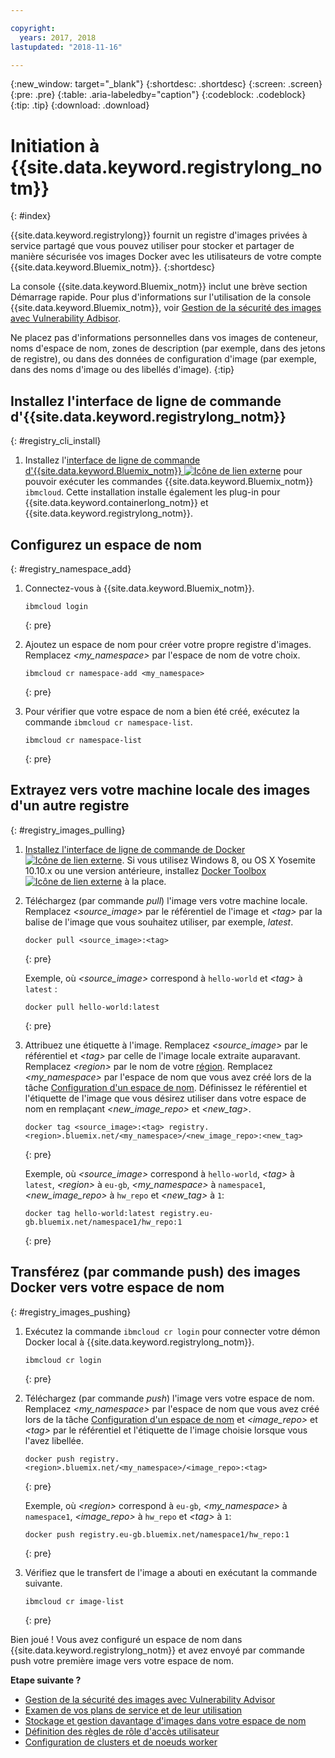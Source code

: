 ```yaml
---

copyright:
  years: 2017, 2018
lastupdated: "2018-11-16"

---
```


{:new_window: target="_blank"}
{:shortdesc: .shortdesc}
{:screen: .screen}
{:pre: .pre}
{:table: .aria-labeledby="caption"}
{:codeblock: .codeblock}
{:tip: .tip}
{:download: .download}

# Initiation à {{site.data.keyword.registrylong_notm}}
{: #index}

{{site.data.keyword.registrylong}}
fournit un registre d'images privées à service partagé que vous pouvez utiliser pour
stocker et partager de manière sécurisée vos images Docker avec les utilisateurs de
votre compte {{site.data.keyword.Bluemix_notm}}.
{:shortdesc}

La console {{site.data.keyword.Bluemix_notm}} inclut une brève section Démarrage rapide. Pour plus d'informations sur l'utilisation de la console {{site.data.keyword.Bluemix_notm}}, voir [Gestion de la sécurité des images avec Vulnerability Adbisor](/docs/services/va/va_index.html).

Ne placez pas d'informations personnelles dans vos images de conteneur, noms d'espace de nom, zones de description (par exemple, dans des jetons de registre), ou dans des données de configuration d'image (par exemple, dans des noms d'image ou des libellés d'image).
{:tip}

## Installez l'interface de ligne de commande d'{{site.data.keyword.registrylong_notm}}
{: #registry_cli_install}

1. Installez l'[interface de ligne de commande d'{{site.data.keyword.Bluemix_notm}} ![Icône de lien externe](../../icons/launch-glyph.svg "Icône de lien externe")](http://clis.ng.bluemix.net/ui/home.html) pour pouvoir exécuter les commandes {{site.data.keyword.Bluemix_notm}} `ibmcloud`. Cette installation installe également les plug-in pour {{site.data.keyword.containerlong_notm}} et {{site.data.keyword.registrylong_notm}}.

## Configurez un espace de nom
{: #registry_namespace_add}

1. Connectez-vous à {{site.data.keyword.Bluemix_notm}}.

   ```
   ibmcloud login
   ```
   {: pre}

2. Ajoutez un espace de nom pour créer votre propre registre d'images. Remplacez
_&lt;my_namespace&gt;_ par l'espace de nom de votre choix.

   ```
   ibmcloud cr namespace-add <my_namespace>
   ```
   {: pre}

3. Pour vérifier que votre espace de nom a bien été créé, exécutez la commande `ibmcloud cr namespace-list`.

   ```
   ibmcloud cr namespace-list
   ```
   {: pre}

## Extrayez vers votre machine locale des images d'un autre registre
{: #registry_images_pulling}

1. [Installez l'interface de ligne de commande de Docker ![Icône de lien externe](../../icons/launch-glyph.svg "Icône de lien externe")](https://www.docker.com/community-edition#/download). Si
vous utilisez Windows 8, ou OS X Yosemite 10.10.x ou une version antérieure, installez [Docker Toolbox ![Icône de lien externe](../../icons/launch-glyph.svg "Icône de lien externe")](https://docs.docker.com/toolbox/) à la place.

2. Téléchargez (par commande _pull_) l'image vers votre machine locale. Remplacez _&lt;source_image&gt;_ par le référentiel de l'image et _&lt;tag&gt;_ par la balise de l'image que vous souhaitez utiliser, par exemple, _latest_.

   ```
   docker pull <source_image>:<tag>
   ```
   {: pre}

   Exemple, où _&lt;source_image&gt;_ correspond à `hello-world` et _&lt;tag&gt;_ à `latest` :

   ```
   docker pull hello-world:latest
   ```
   {: pre}

3. Attribuez une étiquette à l'image. Remplacez _&lt;source_image&gt;_ par le référentiel et
_&lt;tag&gt;_ par celle de l'image locale extraite auparavant. Remplacez _&lt;region&gt;_ par le nom de votre [région](registry_overview.html#registry_regions). Remplacez _&lt;my_namespace&gt;_ par l'espace de nom que vous avez créé lors de la tâche [Configuration d'un espace de nom](index.html#registry_namespace_add). Définissez le référentiel et l'étiquette de l'image que vous désirez utiliser dans votre espace de nom en remplaçant
_&lt;new_image_repo&gt;_ et _&lt;new_tag&gt;_.

   ```
   docker tag <source_image>:<tag> registry.<region>.bluemix.net/<my_namespace>/<new_image_repo>:<new_tag>
   ```
   {: pre}

   Exemple, où _&lt;source_image&gt;_ correspond à `hello-world`, _&lt;tag&gt;_ à `latest`, _&lt;region&gt;_ à `eu-gb`, _&lt;my_namespace&gt;_ à `namespace1`, _&lt;new_image_repo&gt;_ à `hw_repo` et _&lt;new_tag&gt;_ à `1`:

   ```
   docker tag hello-world:latest registry.eu-gb.bluemix.net/namespace1/hw_repo:1
   ```
   {: pre}

## Transférez (par commande push) des images Docker vers votre espace de nom
{: #registry_images_pushing}

1. Exécutez la commande `ibmcloud cr login` pour connecter votre démon Docker local à {{site.data.keyword.registrylong_notm}}.

   ```
   ibmcloud cr login
   ```
   {: pre}

2. Téléchargez (par commande _push_) l'image vers votre espace de nom. Remplacez _&lt;my_namespace&gt;_ par l'espace de nom que vous avez créé lors de la tâche [Configuration d'un espace de nom](index.html#registry_namespace_add) et _&lt;image_repo&gt;_ et _&lt;tag&gt;_ par le référentiel et l'étiquette de l'image choisie lorsque vous l'avez libellée.

   ```
   docker push registry.<region>.bluemix.net/<my_namespace>/<image_repo>:<tag>
   ```
   {: pre}

   Exemple, où _&lt;region&gt;_ correspond à `eu-gb`, _&lt;my_namespace&gt;_ à `namespace1`, _&lt;image_repo&gt;_ à `hw_repo` et _&lt;tag&gt;_ à `1`:

   ```
   docker push registry.eu-gb.bluemix.net/namespace1/hw_repo:1
   ```
   {: pre}

3. Vérifiez que le transfert de l'image a abouti en exécutant la commande suivante.

   ```
   ibmcloud cr image-list
   ```
   {: pre}

Bien joué ! Vous avez configuré un espace de nom dans
{{site.data.keyword.registrylong_notm}} et avez
envoyé par commande push votre première image vers votre espace de nom.

**Etape suivante ?**

- [Gestion de la sécurité des images avec Vulnerability Advisor](../va/va_index.html)
- [Examen de vos plans de service et de leur utilisation](registry_overview.html#registry_plans)
- [Stockage et gestion davantage d'images dans votre espace de nom](registry_images_.html)
- [Définition des règles de rôle d'accès utilisateur](/docs/services/Registry/registry_users.html#user)
- [Configuration de clusters et de noeuds worker](/docs/containers/cs_clusters.html#clusters)
